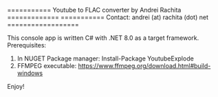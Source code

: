 =========== Youtube to FLAC converter by Andrei Rachita =============
=========== Contact: andrei (at) rachita (dot) net ==================

This console app is written C# with .NET 8.0 as a target framework.
Prerequisites: 
1) In NUGET Package manager: Install-Package YoutubeExplode
2) FFMPEG executable: https://www.ffmpeg.org/download.html#build-windows

 Enjoy!

 

